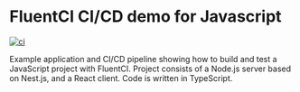 # FluentCI CI/CD demo for Javascript

[![ci](https://github.com/fluentci-demos/fluentci-demo-javascript/actions/workflows/ci.yml/badge.svg)](https://github.com/fluentci-demos/fluentci-demo-javascript/actions/workflows/ci.yml)

Example application and CI/CD pipeline showing how to build and test a JavaScript project with FluentCI. Project consists of a Node.js server based on Nest.js, and a React client. Code is written in TypeScript.
